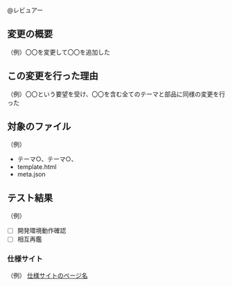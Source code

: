 @レビュアー

## 変更の概要

（例）〇〇を変更して〇〇を追加した

## この変更を行った理由

（例）〇〇という要望を受け、〇〇を含む全てのテーマと部品に同様の変更を行った

## 対象のファイル

（例）
- テーマ○、テーマ○、
- template.html
- meta.json

## テスト結果

（例）
- [ ] 開発環境動作確認
- [ ] 相互再鑑

### 仕様サイト

（例）
[仕様サイトのページ名](仕様サイトのURL)
